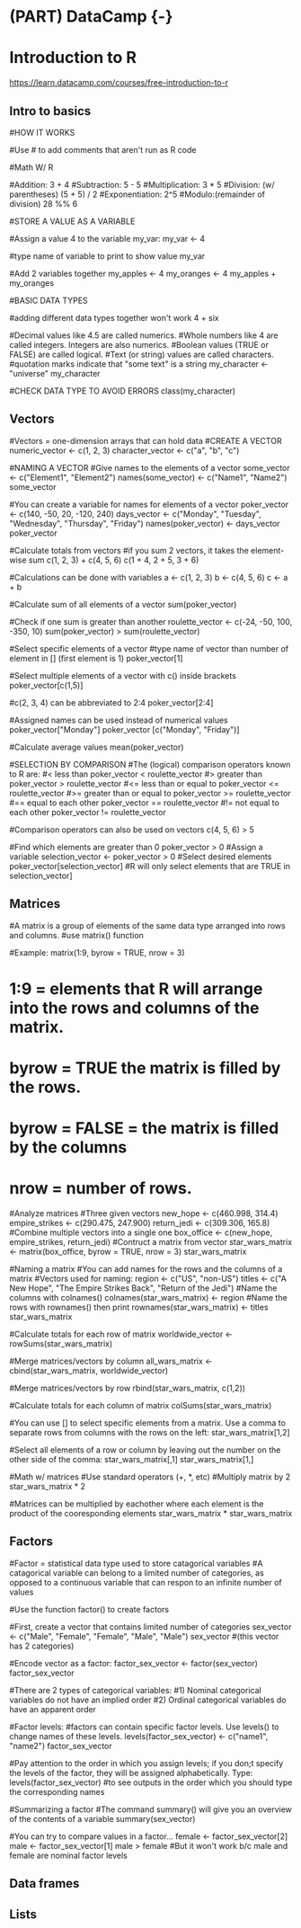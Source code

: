 # (PART) DataCamp {-} 

# Introduction to R

<https://learn.datacamp.com/courses/free-introduction-to-r>

## Intro to basics

#HOW IT WORKS

#Use # to add comments that aren't run as R code

#Math W/ R

#Addition: 
3 + 4
#Subtraction: 
5 - 5 
#Multiplication:
3 * 5
#Division: (w/ parentheses)
(5 + 5) / 2
#Exponentiation: 
2^5
#Modulo:(remainder of division)
28 %% 6

#STORE A VALUE AS A VARIABLE

#Assign a value 4 to the variable my_var:
my_var <- 4

#type name of variable to print to show value 
my_var

#Add 2 variables together 
my_apples <- 4
my_oranges <- 4
my_apples + my_oranges 

#BASIC DATA TYPES

#adding different data types together won't work
4 + six

#Decimal values like 4.5 are called numerics.
#Whole numbers like 4 are called integers. Integers are also numerics.
#Boolean values (TRUE or FALSE) are called logical.
#Text (or string) values are called characters.
#quotation marks indicate that "some text" is a string
my_character <- "universe"
my_character 

#CHECK DATA TYPE TO AVOID ERRORS 
class(my_character)


## Vectors

#Vectors = one-dimension arrays that can hold data
#CREATE A VECTOR 
numeric_vector <- c(1, 2, 3)
character_vector <- c("a", "b", "c")

#NAMING A VECTOR
#Give names to the elements of a vector 
some_vector <- c("Element1", "Element2")
names(some_vector) <- c("Name1", "Name2")
some_vector

#You can create a variable for names for elements of a vector 
poker_vector <- c(140, -50, 20, -120, 240)
days_vector <- c("Monday", "Tuesday", "Wednesday", "Thursday", "Friday")
names(poker_vector) <- days_vector
poker_vector

#Calculate totals from vectors
#if you sum 2 vectors, it takes the element-wise sum
c(1, 2, 3) + c(4, 5, 6)
c(1 + 4, 2 + 5, 3 + 6)

#Calculations can be done with variables
a <- c(1, 2, 3) 
b <- c(4, 5, 6)
c <- a + b

#Calculate sum of all elements of a vector 
sum(poker_vector)

#Check if one sum is greater than another
roulette_vector <- c(-24, -50, 100, -350, 10)
sum(poker_vector) > sum(roulette_vector)

#Select specific elements of a vector 
#type name of vector than number of element in [] (first element is 1)
poker_vector[1]

#Select multiple elements of a vector with c() inside brackets
poker_vector[c(1,5)]

#c(2, 3, 4) can be abbreviated to 2:4
poker_vector[2:4]

#Assigned names can be used instead of numerical values
poker_vector["Monday"]
poker_vector [c("Monday", "Friday")]

#Calculate average values
mean(poker_vector)

#SELECTION BY COMPARISON
#The (logical) comparison operators known to R are:
#< less than 
poker_vector < roulette_vector
#> greater than 
poker_vector > roulette_vector
#<= less than or equal to
poker_vector <= roulette_vector
#>= greater than or equal to
poker_vector >= roulette_vector
#== equal to each other
poker_vector == roulette_vector
#!= not equal to each other
poker_vector != roulette_vector

#Comparison operators can also be used on vectors
c(4, 5, 6) > 5

#Find which elements are greater than 0
poker_vector > 0
#Assign a variable
selection_vector <- poker_vector > 0
#Select desired elements
poker_vector[selection_vector]
#R will only select elements that are TRUE in selection_vector]

## Matrices

#A matrix is a group of elements of the same data type arranged into rows and columns.
#use matrix() function

#Example:
matrix(1:9, byrow = TRUE, nrow = 3)
# 1:9 = elements that R will arrange into the rows and columns of the matrix.
# byrow = TRUE the matrix is filled by the rows.
# byrow = FALSE = the matrix is filled by the columns
# nrow = number of rows.

#Analyze matrices
#Three given vectors
new_hope <- c(460.998, 314.4)
empire_strikes <- c(290.475, 247.900)
return_jedi <- c(309.306, 165.8)
#Combine multiple vectors into a single one
box_office <- c(new_hope, empire_strikes, return_jedi)
#Contruct a matrix from vector 
star_wars_matrix <- matrix(box_office, byrow = TRUE, nrow = 3)
star_wars_matrix

#Naming a matrix 
#You can add names for the rows and the columns of a matrix
#Vectors used for naming:
region <- c("US", "non-US")
titles <- c("A New Hope", "The Empire Strikes Back", "Return of the Jedi")
#Name the columns with colnames()
colnames(star_wars_matrix) <- region
#Name the rows with rownames() then print
rownames(star_wars_matrix) <- titles
star_wars_matrix

#Calculate totals for each row of matrix 
worldwide_vector <- rowSums(star_wars_matrix)

#Merge matrices/vectors by column
all_wars_matrix <- cbind(star_wars_matrix, worldwide_vector)

#Merge matrices/vectors by row
rbind(star_wars_matrix, c(1,2))

#Calculate totals for each column of matrix
colSums(star_wars_matrix)

#You can use [] to select specific elements from a matrix. Use a comma to separate rows from columns with the rows on the left:
star_wars_matrix[1,2]

#Select all elements of a row or column by leaving out the number on the other side of the comma:
star_wars_matrix[,1]
star_wars_matrix[1,]

#Math w/ matrices
#Use standard operators (+, *, etc)
#Multiply matrix by 2
star_wars_matrix * 2

#Matrices can be multiplied by eachother where each element is the product of the cooresponding elements
star_wars_matrix * star_wars_matrix

## Factors
#Factor = statistical data type used to store catagorical variables 
#A catagorical variable can belong to a limited number of categories, as opposed to a continuous variable that can respon to an infinite number of values 

#Use the function factor() to create factors

#First, create a vector that contains limited number of categories 
sex_vector <- c("Male", "Female", "Female", "Male", "Male")
sex_vector
#(this vector has 2 categories)

#Encode vector as a factor:
factor_sex_vector <- factor(sex_vector)
factor_sex_vector

#There are 2 types of categorical variables: 
#1) Nominal categorical variables do not have an implied order
#2) Ordinal categorical variables do have an apparent order

#Factor levels:
#factors can contain specific factor levels. Use levels() to change names of these levels.
levels(factor_sex_vector) <- c("name1", "name2")
factor_sex_vector

#Pay attention to the order in which you assign levels; if you don;t specify the levels of the factor, they will be assigned alphabetically. Type: 
levels(factor_sex_vector)
#to see outputs in the order which you should type the corresponding names

#Summarizing a factor 
#The command summary() will give you an overview of the contents of a variable
summary(sex_vector)

#You can try to compare values in a factor...
female <- factor_sex_vector[2]
male <- factor_sex_vector[1]
male > female
#But it won't work b/c male and female are nominal factor levels


## Data frames


## Lists